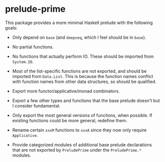 # prelude-prime

This package provides a more minimal Haskell prelude with the following goals:

* Only depend on `base` (and `deepseq`, which I feel should be in `base`).

* No partial functions.

* No functions that actually perform IO. These should be imported from `System.IO`.

* Most of the list-specific functions are not exported, and should be imported from `Data.List`.
This is because the function names conflict with function names from other data structures, so should be qualified.

* Export more functor/applicative/monad combinators.

* Export a few other types and functions that the base prelude doesn't but I consider fundamental.

* Only export the most general versions of functions, when possible. If existing functions could be more
general, redefine them.

* Rename certain `xxxM` functions to `xxxA` since they now only require `Applicative`.

* Provide categorized modules of additional base prelude declarations that are not exported by `PreludePrime`
under the `PreludePrime.*` modules.
